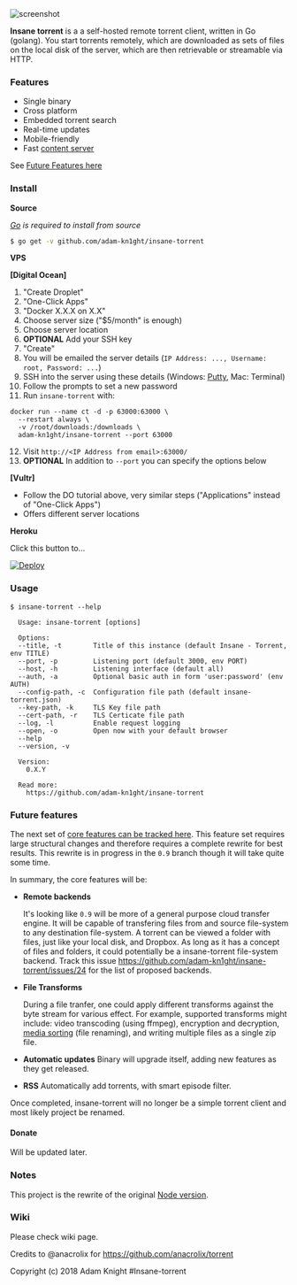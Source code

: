 <img src="https://user-images.githubusercontent.com/15851231/41191283-8f4e751e-6c06-11e8-85e3-1ffed5a6fd44.png" alt="screenshot"/>

**Insane torrent** is a a self-hosted remote torrent client, written in Go (golang). You start torrents remotely, which are downloaded as sets of files on the local disk of the server, which are then retrievable or streamable via HTTP.

### Features

* Single binary
* Cross platform
* Embedded torrent search
* Real-time updates
* Mobile-friendly
* Fast [content server](http://golang.org/pkg/net/http/#ServeContent)

See [Future Features here](#future-features)

### Install

<!-- **Binaries**

[![Releases](https://img.shields.io/github/release/adam-kn1ght/insane-torrent.svg)](https://github.com/adam-kn1ght/insane-torrent/releases) [![Releases](https://img.shields.io/github/downloads/adam-kn1ght/insane-torrent/total.svg)](https://github.com/adam-kn1ght/insane-torrent/releases)

See [the latest release](https://github.com/adam-kn1ght/insane-torrent/releases/latest) or download and install it now with

```
curl https://i.adamknight.com/insane-torrent! | bash
```

*Tip*: [Auto-run `insane-torrent` on boot](https://github.com/adam-kn1ght/insane-torrent/wiki/Auto-Run-on-Reboot)

**Docker**

[![Docker Pulls](https://img.shields.io/docker/pulls/adam-kn1ght/insane-torrent.svg)][dockerhub] [![Image Size](https://images.microbadger.com/badges/image/adam-kn1ght/insane-torrent.svg)][dockerhub]

[dockerhub]: https://hub.docker.com/r/adam-kn1ght/insane-torrent/

``` sh
$ docker run -d -p 3000:3000 -v /path/to/my/downloads:/downloads adam-kn1ght/insane-torrent
```
-->
**Source**

*[Go](https://golang.org/dl/) is required to install from source*

``` sh
$ go get -v github.com/adam-kn1ght/insane-torrent
```

**VPS**

**[Digital Ocean]**<!--(https://m.do.co/c/011fa87fde07)-->

  <!--1. [Sign up with free $10 credit](https://m.do.co/c/011fa87fde07)-->
  1. "Create Droplet"
  2. "One-Click Apps"
  3. "Docker X.X.X on X.X"
  4. Choose server size ("$5/month" is enough)
  5. Choose server location
  6. **OPTIONAL** Add your SSH key
  7. "Create"
  8. You will be emailed the server details (`IP Address: ..., Username: root, Password: ...`)
  9. SSH into the server using these details (Windows: [Putty](https://the.earth.li/~sgtatham/putty/latest/x86/putty.exe), Mac: Terminal)
  10. Follow the prompts to set a new password
  11. Run `insane-torrent` with:

    docker run --name ct -d -p 63000:63000 \
      --restart always \
      -v /root/downloads:/downloads \
      adam-kn1ght/insane-torrent --port 63000

  12. Visit `http://<IP Address from email>:63000/`
  13. **OPTIONAL** In addition to `--port` you can specify the options below

**[Vultr]**<!--(http://www.vultr.com/?ref=6947403-3B)-->

<!--* [Sign up with free $10 credit here](http://www.vultr.com/?ref=6947403-3B)-->
* Follow the DO tutorial above, very similar steps ("Applications" instead of "One-Click Apps")
* Offers different server locations

<!--[AWS](https://aws.amazon.com)-->

**Heroku**

<p>Click this button to...</p>
<p>
<a href="https://heroku.com/deploy" rel="nofollow"><img src="https://camo.githubusercontent.com/c0824806f5221ebb7d25e559568582dd39dd1170/68747470733a2f2f7777772e6865726f6b7563646e2e636f6d2f6465706c6f792f627574746f6e2e706e67" alt="Deploy" data-canonical-src="https://www.herokucdn.com/deploy/button.png" style="max-width:100%;"></a>
</p>

### Usage

```
$ insane-torrent --help

  Usage: insane-torrent [options]

  Options:
  --title, -t        Title of this instance (default Insane - Torrent, env TITLE)
  --port, -p         Listening port (default 3000, env PORT)
  --host, -h         Listening interface (default all)
  --auth, -a         Optional basic auth in form 'user:password' (env AUTH)
  --config-path, -c  Configuration file path (default insane-torrent.json)
  --key-path, -k     TLS Key file path
  --cert-path, -r    TLS Certicate file path
  --log, -l          Enable request logging
  --open, -o         Open now with your default browser
  --help
  --version, -v

  Version:
    0.X.Y

  Read more:
    https://github.com/adam-kn1ght/insane-torrent

```

### Future features

The next set of [core features can be tracked here](https://github.com/adam-kn1ght/insane-torrent/issues?q=is%3Aopen+is%3Aissue+label%3Acore-feature). This feature set requires large structural changes and therefore requires a complete rewrite for best results. This rewrite is in progress in the `0.9` branch though it will take quite some time.

In summary, the core features will be:

* **Remote backends**

  It's looking like `0.9` will be more of a general purpose cloud transfer engine. It will be capable of transfering files from and source file-system to any destination file-system. A torrent can be viewed a folder with files, just like your local disk, and Dropbox. As long as it has a concept of files and folders, it could potentially be a insane-torrent file-system backend. Track this issue https://github.com/adam-kn1ght/insane-torrent/issues/24 for the list of proposed backends.

* **File Transforms**

  During a file tranfer, one could apply different transforms against the byte stream for various effect. For example, supported transforms might include: video transcoding (using ffmpeg), encryption and decryption, [media sorting](https://github.com/adam-kn1ght/insane-torrent/issues/4) (file renaming), and writing multiple files as a single zip file.

* **Automatic updates** Binary will upgrade itself, adding new features as they get released.

* **RSS** Automatically add torrents, with smart episode filter.

Once completed, insane-torrent will no longer be a simple torrent client and most likely project be renamed.

#### Donate

Will be updated later.
<!--
If you'd like to buy me a coffee or more, you can donate via [PayPal](https://www.paypal.com/cgi-bin/webscr?cmd=_xclick&business=dev%40jpillora%2ecom&lc=AU&item_name=Open%20Source%20Donation&button_subtype=services&currency_code=USD&bn=PP%2dBuyNowBF%3abtn_buynowCC_LG%2egif%3aNonHosted) or BitCoin `1AxEWoz121JSC3rV8e9MkaN9GAc5Jxvs4`.

-->

### Notes

This project is the rewrite of the original [Node version](https://github.com/jpillora/node-torrent-cloud).

### Wiki

Please check wiki page.

<!--
![overview](https://docs.google.com/drawings/d/1ekyeGiehwQRyi6YfFA4_tQaaEpUaS8qihwJ-s3FT_VU/pub?w=606&h=305)
-->

Credits to @anacrolix for https://github.com/anacrolix/torrent

Copyright (c) 2018 Adam Knight #Insane-torrent
